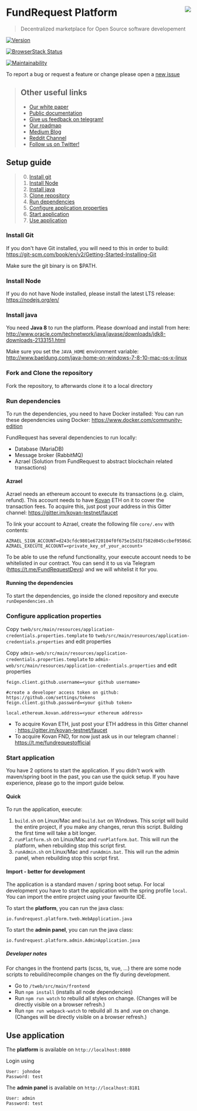 # FundRequest Platform <img align="right" src="https://github.com/FundRequest.png?size=30" />
> Decentralized marketplace for Open Source software developement 

[![Version](https://img.shields.io/badge/version-1.0.0-blue.svg)](https://github.com/FundRequest/platform/releases/tag/1.0.0)

[![BrowserStack Status](https://www.browserstack.com/automate/badge.svg?badge_key=UFBKYkJ4Mmd0VGF0S0lWTUV5dGNxNzF3WTY5QllzYXhWa3BiYkZvVFBGYz0tLTA5YXZ6RWxMVHYyVU1NdW82VjFvMkE9PQ==--ac4861d4d39b0637faa275124cb9445dff11fddc)](https://www.browserstack.com/automate/public-build/UFBKYkJ4Mmd0VGF0S0lWTUV5dGNxNzF3WTY5QllzYXhWa3BiYkZvVFBGYz0tLTA5YXZ6RWxMVHYyVU1NdW82VjFvMkE9PQ==--ac4861d4d39b0637faa275124cb9445dff11fddc)


[![Maintainability](https://api.codeclimate.com/v1/badges/fcc8df1a9a881cc827ba/maintainability)](https://codeclimate.com/github/FundRequest/platform/maintainability)

To report a bug or request a feature or change please open a [new issue](https://github.com/FundRequest/platform/issues/new)


> ## Other useful links
> * [Our white paper](https://fundrequest.io/whitepaper)
> * [Public documentation](https://help.fundrequest.io)
> * [Give us feedback on telegram!](https://t.me/fundrequestofficial)
> * [Our roadmap](https://fundrequest.io/#roadmap)
> * [Medium Blog](https://blog.fundrequest.io/)
> * [Reddit Channel](https://www.reddit.com/r/fundrequest/)
> * [Follow us on Twitter!](https://twitter.com/fundrequest_io)


## Setup guide
> 0. [Install git](#install-git)
> 1. [Install Node](#install-node)
> 1. [Install java](#install-java)
> 2. [Clone repository](#clone-repository)
> 3. [Run dependencies](#run-dependencies)
> 4. [Configure application properties](#configure-application-properties)
> 5. [Start application](#start-application)
> 6. [Use application](#use-application)

### Install Git
If you don't have Git installed, you will need to this in order to build:
https://git-scm.com/book/en/v2/Getting-Started-Installing-Git

Make sure the git binary is on $PATH.

### Install Node
If you do not have Node installed, please install the latest LTS release:
https://nodejs.org/en/

### Install java
You need **Java 8** to run the platform. Please download and install from here:
http://www.oracle.com/technetwork/java/javase/downloads/jdk8-downloads-2133151.html 


Make sure you set the `JAVA_HOME` environment variable: http://www.baeldung.com/java-home-on-windows-7-8-10-mac-os-x-linux

### Fork and Clone the repository
Fork the repository, to afterwards clone it to a local directory

### Run dependencies
To run the dependencies, you need to have Docker installed:
You can run these dependencies using Docker: https://www.docker.com/community-edition

FundRequest has several dependencies to run locally:
- Database (MariaDB)
- Message broker (RabbitMQ)
- Azrael (Solution from FundRequest to abstract blockchain related transactions)

#### Azrael
Azrael needs an ethereum account to execute its transactions (e.g. claim, refund). This account needs to have [Kovan](https://kovan-testnet.github.io/website/) ETH on it to cover the transaction fees. 
To acquire this, just post your address in this Gitter channel: https://gitter.im/kovan-testnet/faucet
 
To link your account to Azrael, create the following file `core/.env` with contents:
```
AZRAEL_SIGN_ACCOUNT=d243cfdc9801e6720104f0f675e15d31f582d045ccbef9586d2d78d8e6f84ce7
AZRAEL_EXECUTE_ACCOUNT=<private_key_of_your_account>
```

To be able to use the refund functionality, your execute account needs to be whitelisted in our contract. 
You can send it to us via Telegram (https://t.me/FundRequestDevs) and we will whitelist it for you.

#### Running the dependencies
To start the dependencies, go inside the cloned repository and execute `runDependencies.sh`

### Configure application properties
Copy `tweb/src/main/resources/application-credentials.properties.template` to `tweb/src/main/resources/application-credentials.properties` and edit properties

Copy `admin-web/src/main/resources/application-credentials.properties.template` to `admin-web/src/main/resources/application-credentials.properties` and edit properties

```
feign.client.github.username=<your github username>

#create a developer access token on github: https://github.com/settings/tokens
feign.client.github.password=<your github token>

local.ethereum.kovan.address=<your ethereum address>

```


* To acquire Kovan ETH, just post your ETH address in this Gitter channel : https://gitter.im/kovan-testnet/faucet
* To acquire Kovan FND, for now just ask us in our telegram channel : https://t.me/fundrequestofficial

### Start application
You have 2 options to start the application. If you didn't work with maven/spring boot in the past, you can use the quick setup.
If you have experience, please go to the import guide below.

#### Quick
To run the application, execute:
1. `build.sh` on Linux/Mac and  `build.bat` on Windows. This script will build the entire project, if you make any changes, rerun this script. Building the first time will take a bit longer.
2. `runPlatform.sh` on Linux/Mac and  `runPlatform.bat`. This will run the platform, when rebuilding stop this script first.
3. `runAdmin.sh` on Linux/Mac and  `runAdmin.bat`. This will run the admin panel, when rebuilding stop this script first.



#### Import - better for development
The application is a standard maven / spring boot setup. For local development you have to start the application 
with the spring profile `local`. 
You can import the entire project using your favourite IDE.

To start the **platform**, you can run the java class:
```
io.fundrequest.platform.tweb.WebApplication.java
```

To start the **admin panel**, you can run the java class:
```
io.fundrequest.platform.admin.AdminApplication.java
```

##### Developer notes

For changes in the frontend parts (scss, ts, vue, ...) there are some node scripts to rebuild/recompile changes on the fly during development.

* Go to `/tweb/src/main/frontend`
* Run `npm install` (installs all node dependencies)
* Run `npm run watch` to rebuild all styles on change. (Changes will be directly visible on a browser refresh.)
* Run `npm run webpack-watch` to rebuild all .ts and .vue on change. (Changes will be directly visible on a browser refresh.)

## Use application

The **platform** is available on `http://localhost:8080`

Login using

```
User: johndoe
Password: test
```

The **admin panel** is available on `http://localhost:8181`
```
User: admin
Password: test
```
